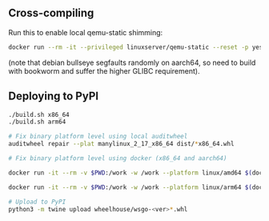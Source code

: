 ## Cross-compiling

Run this to enable local qemu-static shimming:

```sh
docker run --rm -it --privileged linuxserver/qemu-static --reset -p yes
```

(note that debian bullseye segfaults randomly on aarch64, so need to build with bookworm and suffer the higher GLIBC requirement).


## Deploying to PyPI

```sh
./build.sh x86_64
./build.sh arm64
```

```sh
# Fix binary platform level using local auditwheel
auditwheel repair --plat manylinux_2_17_x86_64 dist/*x86_64.whl
```

```sh
# Fix binary platform level using docker (x86_64 and aarch64)

docker run -it --rm -v $PWD:/work -w /work --platform linux/amd64 $(docker build -q --platform linux/amd64 -f Dockerfile.auditwheel .) auditwheel repair --plat manylinux_2_17_x86_64 dist/wsgo-0.0.??-*x86_64.whl

docker run -it --rm -v $PWD:/work -w /work --platform linux/arm64 $(docker build -q --platform linux/arm64 -f Dockerfile.auditwheel .) auditwheel repair --plat manylinux_2_34_aarch64 dist/wsgo-0.0.??-*aarch64.whl
```

```sh
# Upload to PyPI
python3 -m twine upload wheelhouse/wsgo-<ver>*.whl
```

